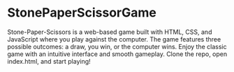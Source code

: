 # StonePaperScissorGame
Stone-Paper-Scissors is a web-based game built with HTML, CSS, and JavaScript where you play against the computer. The game features three possible outcomes: a draw, you win, or the computer wins. Enjoy the classic game with an intuitive interface and smooth gameplay. Clone the repo, open index.html, and start playing!

